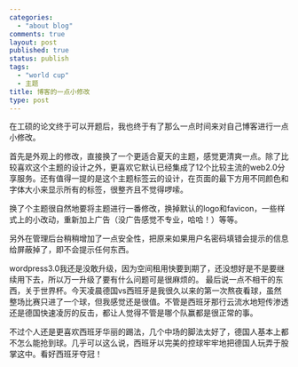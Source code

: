 ```yaml
--- 
categories: 
  - "about blog"
comments: true
layout: post
published: true
status: publish
tags: 
  - "world cup"
  - 主题
title: 博客的一点小修改
type: post
---
```

在工硕的论文终于可以开题后，我也终于有了那么一点时间来对自己博客进行一点小修改。  

首先是外观上的修改，直接换了一个更适合夏天的主题，感觉更清爽一点。除了比较喜欢这个主题的设计之外，更喜欢它默认已经集成了12个比较主流的web2.0分享服务。还有值得一提的是这个主题标签云的设计，在页面的最下方用不同颜色和字体大小来显示所有的标签，很整齐且不觉得啰嗦。  

换了个主题很自然地要将主题进行一番修改，换掉默认的logo和favicon，一些样式上的小改动，重新加上广告（没广告感觉不专业，哈哈！）等等。  

另外在管理后台稍稍增加了一点安全性，把原来如果用户名密码填错会提示的信息给屏蔽掉了，即不会提示任何东西。  

wordpress3.0我还是没敢升级，因为空间租用快要到期了，还没想好是不是要继续用下去，所以万一升级了要有什么问题可是很麻烦的。  最后说一点不相干的东西，关于世界杯。今天凌晨德国vs西班牙是我很久以来的第一次熬夜看球，虽然整场比赛只进了一个球，但我感觉还是很值。不管是西班牙那行云流水地短传渗透还是德国快速凌厉的反击，都让人觉得不管是哪个队赢都是很正常的事。  

不过个人还是更喜欢西班牙华丽的踢法，几个中场的脚法太好了，德国人基本上都不怎么能抢到球。几乎可以这么说，西班牙以完美的控球牢牢地把德国人玩弄于股掌这中。看好西班牙夺冠！
